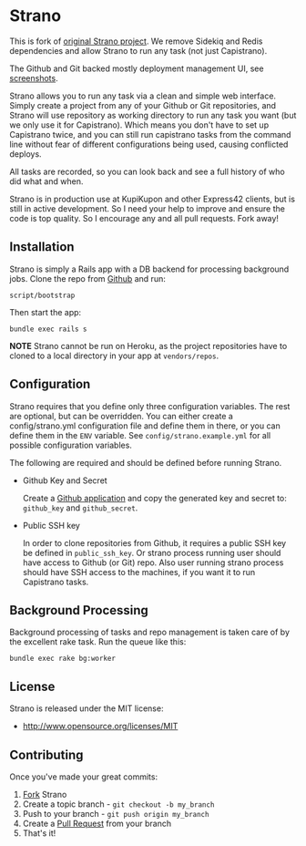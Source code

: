 Strano
======

This is fork of [original Strano project](https://github.com/joelmoss/strano).
We remove Sidekiq and Redis dependencies and allow Strano to run any task (not
just Capistrano).

The Github and Git backed mostly deployment management UI,
see [screenshots](https://github.com/express42/strano/wiki/ScreenShots).

Strano allows you to run any task via a clean and simple web interface.
Simply create a project from any of your Github or Git repositories, and Strano will use
repository as working directory to run any task you want (but we only use it for Capistrano).
Which means you don't have to set up Capistrano twice, and you can still run
capistrano tasks from the command line without fear of different configurations
being used, causing conflicted deploys.

All tasks are recorded, so you can look back and see a full history of who did
what and when.

Strano is in production use at KupiKupon and other Express42 clients, but is
still in active development.  So I need your help to improve and ensure the code
is top quality. So I encourage any and all pull requests. Fork away!

Installation
------------

Strano is simply a Rails app with a DB backend for processing background jobs.
Clone the repo from [Github](https://github.com/express42/strano) and run:

    script/bootstrap

Then start the app:

    bundle exec rails s

**NOTE** Strano cannot be run on Heroku, as the project repositories have to cloned
to a local directory in your app at `vendors/repos`.


Configuration
-------------

Strano requires that you define only three configuration variables. The rest are
optional, but can be overridden. You can either create a config/strano.yml
configuration file and define them in there, or you can define them in the `ENV`
variable. See `config/strano.example.yml` for all possible configuration variables.

The following are required and should be defined before running Strano.

- Github Key and Secret

  Create a [Github application](https://github.com/settings/applications) and copy
  the generated key and secret to: `github_key` and `github_secret`.

- Public SSH key

  In order to clone repositories from Github, it requires a public SSH key be
  defined in `public_ssh_key`. Or strano process running user should have access
  to Github (or Git) repo. Also user running strano process should have SSH
  access to the machines, if you want it to run Capistrano tasks.


Background Processing
---------------------

Background processing of tasks and repo management is taken care of by the excellent rake task. Run
the queue like this:

    bundle exec rake bg:worker

License
-------

Strano is released under the MIT license:

* http://www.opensource.org/licenses/MIT


Contributing
------------

Once you've made your great commits:

1. [Fork](https://help.github.com/articles/fork-a-repo) Strano
2. Create a topic branch - `git checkout -b my_branch`
3. Push to your branch - `git push origin my_branch`
4. Create a [Pull Request](http://help.github.com/pull-requests/) from your branch
5. That's it!
